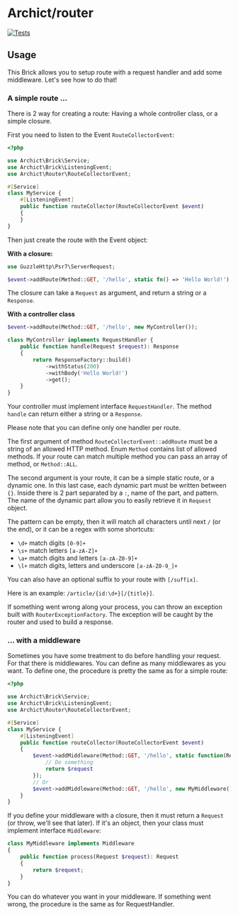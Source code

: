 # Archict/router

[![Tests](https://github.com/Archict/router/actions/workflows/tests.yml/badge.svg?branch=master)](https://github.com/Archict/router/actions/workflows/tests.yml)

## Usage

This Brick allows you to setup route with a request handler and add some middleware. Let's see how to do that!

### A simple route ...

There is 2 way for creating a route: Having a whole controller class, or a simple closure.

First you need to listen to the Event `RouteCollectorEvent`:

```php
<?php

use Archict\Brick\Service;
use Archict\Brick\ListeningEvent;
use Archict\Router\RouteCollectorEvent;

#[Service]
class MyService {
    #[ListeningEvent]
    public function routeCollector(RouteCollectorEvent $event) 
    {
    }
}
```

Then just create the route with the Event object:

**With a closure:**

```php
use GuzzleHttp\Psr7\ServerRequest;

$event->addRoute(Method::GET, '/hello', static fn() => 'Hello World!');
```

The closure can take a `Request` as argument, and return a string or a `Response`.

**With a controller class**

```php
$event->addRoute(Method::GET, '/hello', new MyController());

class MyController implements RequestHandler {
    public function handle(Request $request): Response
    {
        return ResponseFactory::build()
            ->withStatus(200)
            ->withBody('Hello World!')
            ->get();
    }
}
```

Your controller must implement interface `RequestHandler`. The method `handle` can return either a string or
a `Response`.

Please note that you can define only one handler per route.

The first argument of method `RouteCollectorEvent::addRoute` must be a string of an allowed HTTP method. Enum `Method`
contains list of allowed methods. If your route can match multiple method you can pass an array of method,
or `Method::ALL`.

The second argument is your route, it can be a simple static route, or a dynamic one.
In this last case, each dynamic part must be written between `{}`. Inside there is 2 part separated by a `:`, name of
the part, and pattern. The name of the dynamic part allow you to easily retrieve it in `Request` object.

The pattern can be empty, then it will match all characters until next `/` (or the end), or it can be a regex with some
shortcuts:

- `\d+` match digits `[0-9]+`
- `\s+` match letters `[a-zA-Z]+`
- `\a+` match digits and letters `[a-zA-Z0-9]+`
- `\l+` match digits, letters and underscore `[a-zA-Z0-9_]+`

You can also have an optional suffix to your route with `[/suffix]`.

Here is an example: `/article/{id:\d+}[/{title}]`.

If something went wrong along your process, you can throw an exception built with `RouterExceptionFactory`. The
exception will be caught by the router and used to build a response.

### ... with a middleware

Sometimes you have some treatment to do before handling your request. For that there is middlewares. You can define as
many middlewares as you want. To define one, the procedure is pretty the same as for a simple route:

```php
<?php

use Archict\Brick\Service;
use Archict\Brick\ListeningEvent;
use Archict\Router\RouteCollectorEvent;

#[Service]
class MyService {
    #[ListeningEvent]
    public function routeCollector(RouteCollectorEvent $event) 
    {
        $event->addMiddleware(Method::GET, '/hello', static function(Request $request): Request {
            // Do something
            return $request
        });
        // Or
        $event->addMiddleware(Method::GET, '/hello', new MyMiddleware());
    }
}
```

If you define your middleware with a closure, then it must return a `Request` (or throw, we'll see that later). If it's
an object, then your class must implement interface `Middleware`:

```php
class MyMiddleware implements Middleware
{
    public function process(Request $request): Request
    {
        return $request;
    }
}
```

You can do whatever you want in your middleware. If something went wrong, the procedure is the same as for
RequestHandler.
